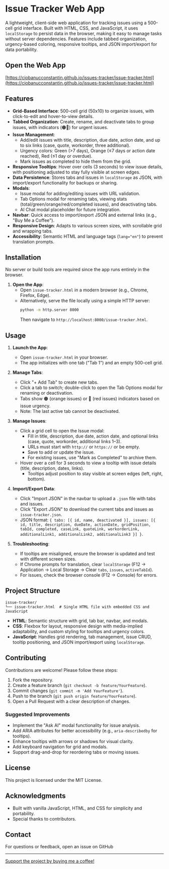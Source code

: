 # Issue Tracker Web App

A lightweight, client-side web application for tracking issues using a 500-cell grid interface. Built with HTML, CSS, and JavaScript, it uses `localStorage` to persist data in the browser, making it easy to manage tasks without server dependencies. Features include tabbed organization, urgency-based coloring, responsive tooltips, and JSON import/export for data portability.

## Open the Web App
[https://ciobanucconstantin.github.io/issues-tracker/issue-tracker.html](https://ciobanucconstantin.github.io/issues-tracker/issue-tracker.html)

## Features

- **Grid-Based Interface**: 500-cell grid (50x10) to organize issues, with click-to-edit and hover-to-view details.
- **Tabbed Organization**: Create, rename, and deactivate tabs to group issues, with indicators (🟠🔴) for urgent issues.
- **Issue Management**:
  - Add/edit issues with title, description, due date, action date, and up to six links (case, quote, workorder, three additional).
  - Urgency colors: Green (>7 days), Orange (≤7 days or action date reached), Red (≤1 day or overdue).
  - Mark issues as completed to hide them from the grid.
- **Responsive Tooltips**: Hover over cells (3 seconds) to view issue details, with positioning adjusted to stay fully visible at screen edges.
- **Data Persistence**: Stores tabs and issues in `localStorage` as JSON, with import/export functionality for backups or sharing.
- **Modals**:
  - Issue modal for adding/editing issues with URL validation.
  - Tab Options modal for renaming tabs, viewing stats (total/green/orange/red/completed issues), and deactivating tabs.
  - AI Chat modal placeholder for future integration.
- **Navbar**: Quick access to import/export JSON and external links (e.g., "Buy Me a Coffee").
- **Responsive Design**: Adapts to various screen sizes, with scrollable grid and wrapping tabs.
- **Accessibility**: Semantic HTML and language tags (`lang="en"`) to prevent translation prompts.

## Installation

No server or build tools are required since the app runs entirely in the browser.

1. **Open the App**:
   - Open `issue-tracker.html` in a modern browser (e.g., Chrome, Firefox, Edge).
   - Alternatively, serve the file locally using a simple HTTP server:
     ```bash
     python -m http.server 8000
     ```
     Then navigate to `http://localhost:8000/issue-tracker.html`.

## Usage

1. **Launch the App**:
   - Open `issue-tracker.html` in your browser.
   - The app initializes with one tab ("Tab 1") and an empty 500-cell grid.

2. **Manage Tabs**:
   - Click "+ Add Tab" to create new tabs.
   - Click a tab to switch; double-click to open the Tab Options modal for renaming or deactivation.
   - Tabs show 🟠 (orange issues) or 🔴 (red issues) indicators based on issue urgency.
   - Note: The last active tab cannot be deactivated.

3. **Manage Issues**:
   - Click a grid cell to open the Issue modal:
     - Fill in title, description, due date, action date, and optional links (case, quote, workorder, additional links 1–3).
     - URLs must start with `http://` or `https://` or be empty.
     - Save to add or update the issue.
     - For existing issues, use "Mark as Completed" to archive them.
   - Hover over a cell for 3 seconds to view a tooltip with issue details (title, description, dates, links).
     - Tooltips adjust position to stay visible at screen edges (left, right, bottom).

4. **Import/Export Data**:
   - Click "Import JSON" in the navbar to upload a `.json` file with tabs and issues.
   - Click "Export JSON" to download the current tabs and issues as `issue-tracker.json`.
   - JSON format: `{ tabs: [{ id, name, deactivated }], issues: [{ id, title, description, dueDate, actionDate, gridPosition, tabId, completed, caseLink, quoteLink, workorderLink, additionalLink1, additionalLink2, additionalLink3 }] }`.

5. **Troubleshooting**:
   - If tooltips are misaligned, ensure the browser is updated and test with different screen sizes.
   - If Chrome prompts for translation, clear `localStorage` (F12 → Application → Local Storage → Clear `tabs`, `issues`, `activeTabId`).
   - For issues, check the browser console (F12 → Console) for errors.

## Project Structure

```
issue-tracker/
└── issue-tracker.html  # Single HTML file with embedded CSS and JavaScript
```

- **HTML**: Semantic structure with grid, tab bar, navbar, and modals.
- **CSS**: Flexbox for layout, responsive design with media-implied adaptability, and custom styling for tooltips and urgency colors.
- **JavaScript**: Handles grid rendering, tab management, issue CRUD, tooltip positioning, and JSON import/export using `localStorage`.

## Contributing

Contributions are welcome! Please follow these steps:

1. Fork the repository.
2. Create a feature branch (`git checkout -b feature/YourFeature`).
3. Commit changes (`git commit -m 'Add YourFeature'`).
4. Push to the branch (`git push origin feature/YourFeature`).
5. Open a Pull Request with a clear description of changes.

### Suggested Improvements
- Implement the "Ask AI" modal functionality for issue analysis.
- Add ARIA attributes for better accessibility (e.g., `aria-describedby` for tooltips).
- Enhance tooltips with arrows or shadows for visual clarity.
- Add keyboard navigation for grid and modals.
- Support drag-and-drop for reordering tabs or moving issues.

## License

This project is licensed under the MIT License.

## Acknowledgments

- Built with vanilla JavaScript, HTML, and CSS for simplicity and portability.
- Special thanks to contributors.

## Contact

For questions or feedback, open an issue on GitHub

---

[Support the project by buying me a coffee!](https://buymeacoffee.com/utools)
